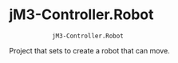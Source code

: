 # jM3-Controller.Robot

                jM3-Controller.Robot
                
  Project that sets to create a robot that can move.

